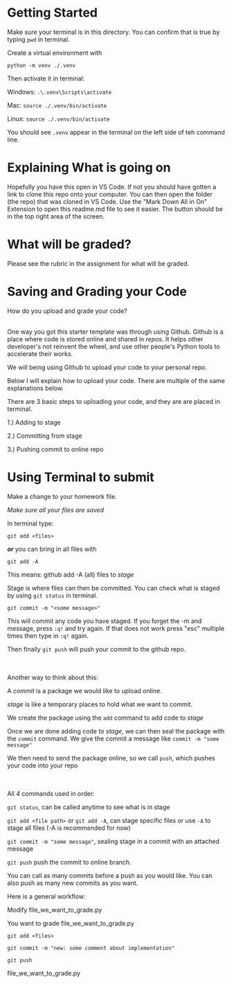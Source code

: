 # Getting Started

Make sure your terminal is in this directory. You can confirm that is true by typing `pwd` in terminal.

Create a virtual environment with

`python -m venv ./.venv`

Then activate it in terminal:

Windows: `.\.venv\Scripts\activate`

Mac: `source ./.venv/bin/activate`

Linux: `source ./.venv/bin/activate`


You should see `.venv` appear in the terminal on the left side of teh command line.

# Explaining What is going on

Hopefully you have this open in VS Code. If not you should have gotten a link to clone this repo onto your computer. You can then open the folder (the repo) that was cloned in VS Code. Use the "Mark Down All in On" Extension to open this readme.md file to see it easier. The button should be in the top right area of the screen. 

# What will be graded?

Please see the rubric in the assignment for what will be graded.


# Saving and Grading your Code

How do you upload and grade your code? 
<br><br>

One way you got this starter template was through using Github. Github is a place where code is stored online and shared in *repos*. It helps other developer's not reinvent the wheel, and use other people's Python tools to accelerate their works. 

We will being using Github to upload your code to your personal repo.

Below I will explain how to upload your code. There are multiple of the same explanations below.

There are 3 basic steps to uploading your code, and they are are placed in terminal. 

1.) Adding to stage

2.) Committing from stage

3.) Pushing commit to online repo 

# Using Terminal to submit

Make a change to your homework file.

*Make sure all your files are saved*

In terminal type:

`git add <files>`

***or*** you can bring in all files with 

`git add -A`

This means: github add -A (all) files to *stage*

Stage is where files can then be committed.
You can check what is staged by using `git status` in terminal. 

`git commit -m "<some message>" `

This will commit any code you have staged. If you forget the -m and message, press `:q!` and try again. If that does not work press "esc" multiple times then type in `:q!` again.

Then finally 
`git push` 
will push your commit to the github repo. 

<br><br>
Another way to think about this:

A *commit* is a package we would like to upload online.

*stage* is like a temporary places to hold what we want to commit. 

We create the package using the `add` command to add code to *stage*

Once we are done adding code to *stage*, we can then seal the package with the `commit` command. We give the commit a message like `commit -m "some message"`

We then need to send the package online, so we call `push`, which pushes your code into your repo 

<br><br>
All 4 commands used in order: 

`git status`, can be called anytime to see what is in stage

`git add <file path>` or `git add -A`, can stage specific files or use `-A` to stage all files (-A is recommended for now)

`git commit -m "some message"`, sealing stage in a commit with an attached message

`git push` push the commit to online branch. 

You can call as many commits before a push as you would like. You can also push as many new commits as you want. 

Here is a general workflow:

Modify file_we_want_to_grade.py

You want to grade file_we_want_to_grade.py

`git add <files>`

`git commit -m "new: some comment about implementation"`

`git push`

file_we_want_to_grade.py




